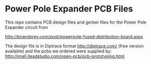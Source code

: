 # Power Pole Expander PCB Files

This repo contains PCB design files and gerber files for the Power Pole Expander circuit from 

http://briandorey.com/post/powerpole-fused-distribution-board.aspx

The design file is in Diptrace format http://diptrace.com/ (free version available) and the pcbs we ordered were supplied by: http://imall.iteadstudio.com/open-pcb/pcb-prototyping.html
